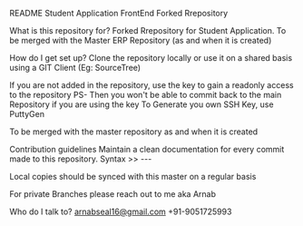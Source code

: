 README
Student Application FrontEnd Forked Rrepository

What is this repository for?
Forked Rrepository for Student Application. To be merged with the Master ERP Repository (as and when it is created)

How do I get set up?
Clone the repository locally or use it on a shared basis using a GIT Client (Eg: SourceTree)

If you are not added in the repository, use the key to gain a readonly access to the repository PS- Then you won't be able to commit back to the main Repository if you are using the key To Generate you own SSH Key, use PuttyGen

To be merged with the master repository as and when it is created

Contribution guidelines
Maintain a clean documentation for every commit made to this repository. Syntax >> <FileName>-<Version Number>-<Short Description>-<Username>

Local copies should be synced with this master on a regular basis

For private Branches please reach out to me aka Arnab

Who do I talk to?
arnabseal16@gmail.com +91-9051725993